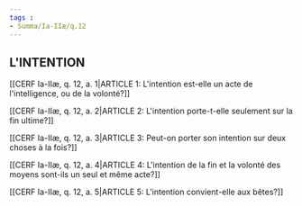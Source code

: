```yaml
---
tags : 
- Summa/Ia-IIæ/q.12
---
```


## L'INTENTION

[[CERF Ia-IIæ, q. 12, a. 1|ARTICLE 1: L'intention est-elle un acte de l'intelligence, ou de la volonté?]]

[[CERF Ia-IIæ, q. 12, a. 2|ARTICLE 2: L'intention porte-t-elle seulement sur la fin ultime?]]

[[CERF Ia-IIæ, q. 12, a. 3|ARTICLE 3: Peut-on porter son intention sur deux choses à la fois?]]

[[CERF Ia-IIæ, q. 12, a. 4|ARTICLE 4: L'intention de la fin et la volonté des moyens sont-ils un seul et même acte?]]

[[CERF Ia-IIæ, q. 12, a. 5|ARTICLE 5: L'intention convient-elle aux bêtes?]]


